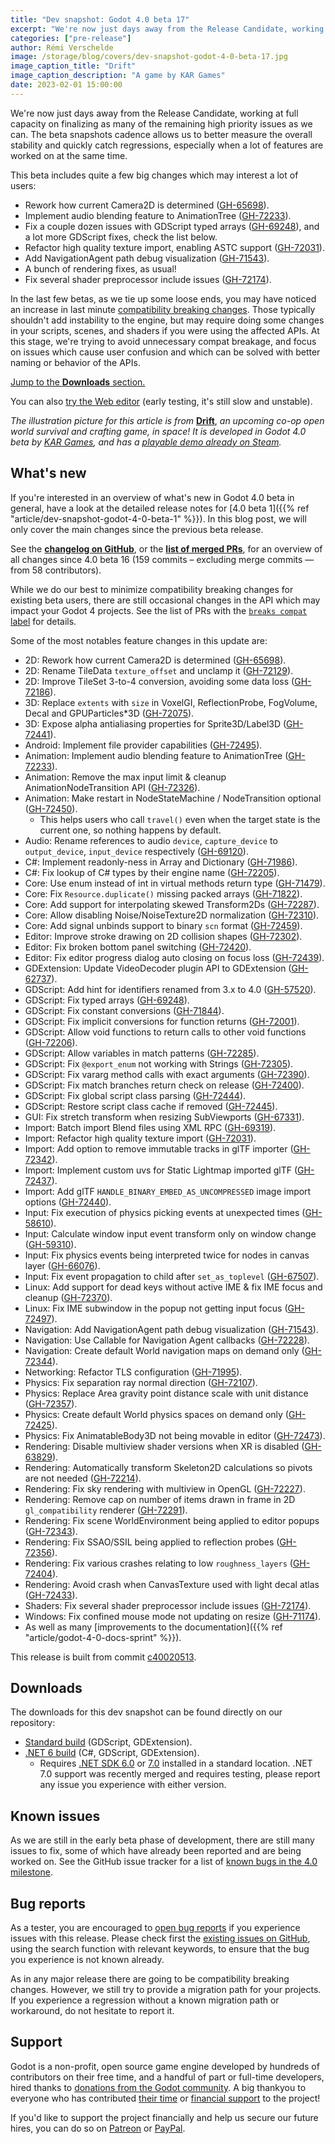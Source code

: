 ```yaml
---
title: "Dev snapshot: Godot 4.0 beta 17"
excerpt: "We're now just days away from the Release Candidate, working at full capacity on finalizing as many of the remaining high priority issues as we can. This beta adds audio blending in AnimationTree, fixes GDScript typed arrays, and refactors high quality texture import to enable ASTC support."
categories: ["pre-release"]
author: Rémi Verschelde
image: /storage/blog/covers/dev-snapshot-godot-4-0-beta-17.jpg
image_caption_title: "Drift"
image_caption_description: "A game by KAR Games"
date: 2023-02-01 15:00:00
---
```


We're now just days away from the Release Candidate, working at full capacity on finalizing as many of the remaining high priority issues as we can. The beta snapshots cadence allows us to better measure the overall stability and quickly catch regressions, especially when a lot of features are worked on at the same time.

This beta includes quite a few big changes which may interest a lot of users:

- Rework how current Camera2D is determined ([GH-65698](https://github.com/godotengine/godot/pull/65698)).
- Implement audio blending feature to AnimationTree ([GH-72233](https://github.com/godotengine/godot/pull/72233)).
- Fix a couple dozen issues with GDScript typed arrays ([GH-69248](https://github.com/godotengine/godot/pull/69248)), and a lot more GDScript fixes, check the list below.
- Refactor high quality texture import, enabling ASTC support ([GH-72031](https://github.com/godotengine/godot/pull/72031)).
- Add NavigationAgent path debug visualization ([GH-71543](https://github.com/godotengine/godot/pull/71543)).
- A bunch of rendering fixes, as usual!
- Fix several shader preprocessor include issues ([GH-72174](https://github.com/godotengine/godot/pull/72174)).

In the last few betas, as we tie up some loose ends, you may have noticed an increase in last minute [compatibility breaking changes](https://github.com/godotengine/godot/pulls?q=is%3Apr+merged%3A2023-01-27T12%3A00..2023-02-01T12%3A00+is%3Amerged+sort%3Acreated-asc+milestone%3A4.0+label%3A%22breaks+compat%22). Those typically shouldn't add instability to the engine, but may require doing some changes in your scripts, scenes, and shaders if you were using the affected APIs. At this stage, we're trying to avoid unnecessary compat breakage, and focus on issues which cause user confusion and which can be solved with better naming or behavior of the APIs.

[Jump to the **Downloads** section.](#downloads)

You can also [try the Web editor](https://editor.godotengine.org/releases/4.0.beta17/godot.editor.html) (early testing, it's still slow and unstable).

*The illustration picture for this article is from* [**Drift**](https://store.steampowered.com/app/2159650/Drift/), *an upcoming co-op open world survival and crafting game, in space! It is developed in Godot 4.0 beta by [KAR Games](https://kargam.es/), and has a [playable demo already on Steam](https://store.steampowered.com/app/2159650/Drift/).*

## What's new

If you're interested in an overview of what's new in Godot 4.0 beta in general, have a look at the detailed release notes for [4.0 beta 1]({{% ref "article/dev-snapshot-godot-4-0-beta-1" %}}). In this blog post, we will only cover the main changes since the previous beta release.

See the [**changelog on GitHub**](https://github.com/godotengine/godot/compare/518b9e5801a19229805fe837d7d0cf92920ad413...c40020513ac8201a449b5ae2eeb58fef0ce0a2a4), or the [**list of merged PRs**](https://github.com/godotengine/godot/pulls?q=is%3Apr+merged%3A2023-01-27T12%3A00..2023-02-01T12%3A00+is%3Amerged+sort%3Acreated-asc+milestone%3A4.0), for an overview of all changes since 4.0 beta 16 (159 commits – excluding merge commits ― from 58 contributors).

While we do our best to minimize compatibility breaking changes for existing beta users, there are still occasional changes in the API which may impact your Godot 4 projects. See the list of PRs with the [`breaks compat` label](https://github.com/godotengine/godot/pulls?q=is%3Apr+merged%3A2023-01-27T12%3A00..2023-02-01T12%3A00+is%3Amerged+sort%3Acreated-asc+milestone%3A4.0+label%3A%22breaks+compat%22) for details.

Some of the most notables feature changes in this update are:

- 2D: Rework how current Camera2D is determined ([GH-65698](https://github.com/godotengine/godot/pull/65698)).
- 2D: Rename TileData `texture_offset` and unclamp it ([GH-72129](https://github.com/godotengine/godot/pull/72129)).
- 2D: Improve TileSet 3-to-4 conversion, avoiding some data loss ([GH-72186](https://github.com/godotengine/godot/pull/72186)).
- 3D: Replace `extents` with `size` in VoxelGI, ReflectionProbe, FogVolume, Decal and GPUParticles*3D ([GH-72075](https://github.com/godotengine/godot/pull/72075)).
- 3D: Expose alpha antialiasing properties for Sprite3D/Label3D ([GH-72441](https://github.com/godotengine/godot/pull/72441)).
- Android: Implement file provider capabilities ([GH-72495](https://github.com/godotengine/godot/pull/72495)).
- Animation: Implement audio blending feature to AnimationTree ([GH-72233](https://github.com/godotengine/godot/pull/72233)).
- Animation: Remove the max input limit & cleanup AnimationNodeTransition API ([GH-72326](https://github.com/godotengine/godot/pull/72326)).
- Animation: Make restart in NodeStateMachine / NodeTransition optional ([GH-72450](https://github.com/godotengine/godot/pull/72450)).
  * This helps users who call `travel()` even when the target state is the current one, so nothing happens by default.
- Audio: Rename references to audio `device`, `capture_device` to `output_device`, `input_device` respectively ([GH-69120](https://github.com/godotengine/godot/pull/69120)).
- C#: Implement readonly-ness in Array and Dictionary ([GH-71986](https://github.com/godotengine/godot/pull/71986)).
- C#: Fix lookup of C# types by their engine name ([GH-72205](https://github.com/godotengine/godot/pull/72205)).
- Core: Use enum instead of int in virtual methods return type ([GH-71479](https://github.com/godotengine/godot/pull/71479)).
- Core: Fix `Resource.duplicate()` missing packed arrays ([GH-71822](https://github.com/godotengine/godot/pull/71822)).
- Core: Add support for interpolating skewed Transform2Ds ([GH-72287](https://github.com/godotengine/godot/pull/72287)).
- Core: Allow disabling Noise/NoiseTexture2D normalization ([GH-72310](https://github.com/godotengine/godot/pull/72310)).
- Core: Add signal unbinds support to binary `scn` format ([GH-72459](https://github.com/godotengine/godot/pull/72459)).
- Editor: Improve stroke drawing on 2D collision shapes ([GH-72302](https://github.com/godotengine/godot/pull/72302)).
- Editor: Fix broken bottom panel switching ([GH-72420](https://github.com/godotengine/godot/pull/72420)).
- Editor: Fix editor progress dialog auto closing on focus loss ([GH-72439](https://github.com/godotengine/godot/pull/72439)).
- GDExtension: Update VideoDecoder plugin API to GDExtension ([GH-62737](https://github.com/godotengine/godot/pull/62737)).
- GDScript: Add hint for identifiers renamed from 3.x to 4.0 ([GH-57520](https://github.com/godotengine/godot/pull/57520)).
- GDScript: Fix typed arrays ([GH-69248](https://github.com/godotengine/godot/pull/69248)).
- GDScript: Fix constant conversions ([GH-71844](https://github.com/godotengine/godot/pull/71844)).
- GDScript: Fix implicit conversions for function returns ([GH-72001](https://github.com/godotengine/godot/pull/72001)).
- GDScript: Allow void functions to return calls to other void functions ([GH-72206](https://github.com/godotengine/godot/pull/72206)).
- GDScript: Allow variables in match patterns ([GH-72285](https://github.com/godotengine/godot/pull/72285)).
- GDScript: Fix `@export_enum` not working with Strings ([GH-72305](https://github.com/godotengine/godot/pull/72305)).
- GDScript: Fix vararg method calls with exact arguments ([GH-72390](https://github.com/godotengine/godot/pull/72390)).
- GDScript: Fix match branches return check on release ([GH-72400](https://github.com/godotengine/godot/pull/72400)).
- GDScript: Fix global script class parsing ([GH-72444](https://github.com/godotengine/godot/pull/72444)).
- GDScript: Restore script class cache if removed ([GH-72445](https://github.com/godotengine/godot/pull/72445)).
- GUI: Fix stretch transform when resizing SubViewports ([GH-67331](https://github.com/godotengine/godot/pull/67331)).
- Import: Batch import Blend files using XML RPC ([GH-69319](https://github.com/godotengine/godot/pull/69319)).
- Import: Refactor high quality texture import ([GH-72031](https://github.com/godotengine/godot/pull/72031)).
- Import: Add option to remove immutable tracks in glTF importer ([GH-72342](https://github.com/godotengine/godot/pull/72342)).
- Import: Implement custom uvs for Static Lightmap imported glTF ([GH-72437](https://github.com/godotengine/godot/pull/72437)).
- Import: Add glTF `HANDLE_BINARY_EMBED_AS_UNCOMPRESSED` image import options ([GH-72440](https://github.com/godotengine/godot/pull/72440)).
- Input: Fix execution of physics picking events at unexpected times ([GH-58610](https://github.com/godotengine/godot/pull/58610)).
- Input: Calculate window input event transform only on window change ([GH-59310](https://github.com/godotengine/godot/pull/59310)).
- Input: Fix physics events being interpreted twice for nodes in canvas layer ([GH-66076](https://github.com/godotengine/godot/pull/66076)).
- Input: Fix event propagation to child after `set_as_toplevel` ([GH-67507](https://github.com/godotengine/godot/pull/67507)).
- Linux: Add support for dead keys without active IME & fix IME focus and cleanup ([GH-72370](https://github.com/godotengine/godot/pull/72370)).
- Linux: Fix IME subwindow in the popup not getting input focus ([GH-72497](https://github.com/godotengine/godot/pull/72497)).
- Navigation: Add NavigationAgent path debug visualization ([GH-71543](https://github.com/godotengine/godot/pull/71543)).
- Navigation: Use Callable for Navigation Agent callbacks ([GH-72228](https://github.com/godotengine/godot/pull/72228)).
- Navigation: Create default World navigation maps on demand only ([GH-72344](https://github.com/godotengine/godot/pull/72344)).
- Networking: Refactor TLS configuration ([GH-71995](https://github.com/godotengine/godot/pull/71995)).
- Physics: Fix separation ray normal direction ([GH-72107](https://github.com/godotengine/godot/pull/72107)).
- Physics: Replace Area gravity point distance scale with unit distance ([GH-72357](https://github.com/godotengine/godot/pull/72357)).
- Physics: Create default World physics spaces on demand only ([GH-72425](https://github.com/godotengine/godot/pull/72425)).
- Physics: Fix AnimatableBody3D not being movable in editor ([GH-72473](https://github.com/godotengine/godot/pull/72473)).
- Rendering: Disable multiview shader versions when XR is disabled ([GH-63829](https://github.com/godotengine/godot/pull/63829)).
- Rendering: Automatically transform Skeleton2D calculations so pivots are not needed ([GH-72214](https://github.com/godotengine/godot/pull/72214)).
- Rendering: Fix sky rendering with multiview in OpenGL ([GH-72227](https://github.com/godotengine/godot/pull/72227)).
- Rendering: Remove cap on number of items drawn in frame in 2D `gl_compatibility` renderer ([GH-72291](https://github.com/godotengine/godot/pull/72291)).
- Rendering: Fix scene WorldEnvironment being applied to editor popups ([GH-72343](https://github.com/godotengine/godot/pull/72343)).
- Rendering: Fix SSAO/SSIL being applied to reflection probes ([GH-72356](https://github.com/godotengine/godot/pull/72356)).
- Rendering: Fix various crashes relating to low `roughness_layers` ([GH-72404](https://github.com/godotengine/godot/pull/72404)).
- Rendering: Avoid crash when CanvasTexture used with light decal atlas ([GH-72433](https://github.com/godotengine/godot/pull/72433)).
- Shaders: Fix several shader preprocessor include issues ([GH-72174](https://github.com/godotengine/godot/pull/72174)).
- Windows: Fix confined mouse mode not updating on resize ([GH-71174](https://github.com/godotengine/godot/pull/71174)).
- As well as many [improvements to the documentation]({{% ref "article/godot-4-0-docs-sprint" %}}).

This release is built from commit [c40020513](https://github.com/godotengine/godot/commit/c40020513ac8201a449b5ae2eeb58fef0ce0a2a4).

<a id="downloads"></a>
## Downloads

The downloads for this dev snapshot can be found directly on our repository:

* [Standard build](https://downloads.tuxfamily.org/godotengine/4.0/beta17/) (GDScript, GDExtension).
* [.NET 6 build](https://downloads.tuxfamily.org/godotengine/4.0/beta17/mono) (C#, GDScript, GDExtension).
  - Requires [.NET SDK 6.0](https://dotnet.microsoft.com/en-us/download/dotnet/6.0) or [7.0](https://dotnet.microsoft.com/en-us/download/dotnet/7.0) installed in a standard location. .NET 7.0 support was recently merged and requires testing, please report any issue you experience with either version.

## Known issues

As we are still in the early beta phase of development, there are still many issues to fix, some of which have already been reported and are being worked on. See the GitHub issue tracker for a list of [known bugs in the 4.0 milestone](https://github.com/godotengine/godot/issues?q=is%3Aissue+is%3Aopen+milestone%3A4.0+label%3Abug+).

## Bug reports

As a tester, you are encouraged to [open bug reports](https://github.com/godotengine/godot/issues) if you experience issues with this release. Please check first the [existing issues on GitHub](https://github.com/godotengine/godot/issues), using the search function with relevant keywords, to ensure that the bug you experience is not known already.

As in any major release there are going to be compatibility breaking changes. However, we still try to provide a migration path for your projects. If you experience a regression without a known migration path or workaround, do not hesitate to report it.

## Support

Godot is a non-profit, open source game engine developed by hundreds of contributors on their free time, and a handful of part or full-time developers, hired thanks to [donations from the Godot community](https://godotengine.org/donate). A big thankyou to everyone who has contributed [their time](https://github.com/godotengine/godot/blob/master/AUTHORS.md) or [financial support](https://github.com/godotengine/godot/blob/master/DONORS.md) to the project!

If you'd like to support the project financially and help us secure our future hires, you can do so on [Patreon](https://www.patreon.com/godotengine) or [PayPal](https://godotengine.org/donate).
